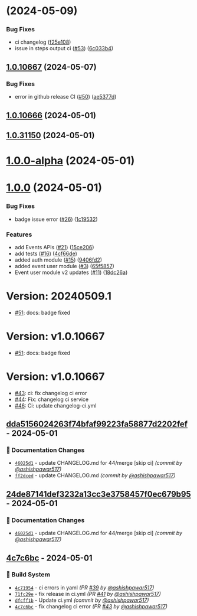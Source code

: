 # [](https://github.com/ashishpawar517/eventifyPro/compare/v1.0.10667...v) (2024-05-09)


### Bug Fixes

* ci changelog ([f25e108](https://github.com/ashishpawar517/eventifyPro/commit/f25e1085a50db826c193426ff2f8f25e580a3248))
* issue in steps output ci ([#53](https://github.com/ashishpawar517/eventifyPro/issues/53)) ([6c033b4](https://github.com/ashishpawar517/eventifyPro/commit/6c033b461db25ca367127b47fc61b92dca5b47d2))



## [1.0.10667](https://github.com/ashishpawar517/eventifyPro/compare/v1.0.10666...v1.0.10667) (2024-05-07)


### Bug Fixes

* error in github release CI ([#50](https://github.com/ashishpawar517/eventifyPro/issues/50)) ([ae5377d](https://github.com/ashishpawar517/eventifyPro/commit/ae5377d5bce998c6f3de5858ef2752e6707e11e7))



## [1.0.10666](https://github.com/ashishpawar517/eventifyPro/compare/v1.0.31150...v1.0.10666) (2024-05-01)



## [1.0.31150](https://github.com/ashishpawar517/eventifyPro/compare/v1.0.0-alpha...v1.0.31150) (2024-05-01)



# [1.0.0-alpha](https://github.com/ashishpawar517/eventifyPro/compare/v1.0.0...v1.0.0-alpha) (2024-05-01)



# [1.0.0](https://github.com/ashishpawar517/eventifyPro/compare/65f58576938dc5c49e737bbb6b5aa71d679854a9...v1.0.0) (2024-05-01)


### Bug Fixes

* badge issue error ([#26](https://github.com/ashishpawar517/eventifyPro/issues/26)) ([1c19532](https://github.com/ashishpawar517/eventifyPro/commit/1c1953293d4f77e73f279671f516391c6b2a8233))


### Features

* add Events APIs ([#21](https://github.com/ashishpawar517/eventifyPro/issues/21)) ([15ce206](https://github.com/ashishpawar517/eventifyPro/commit/15ce2063445ba6d447330207f1aa912c9b292e40))
* add tests ([#16](https://github.com/ashishpawar517/eventifyPro/issues/16)) ([4cf66de](https://github.com/ashishpawar517/eventifyPro/commit/4cf66ded425669c9149a247c00c9415bf2c67b1d))
* added auth module ([#15](https://github.com/ashishpawar517/eventifyPro/issues/15)) ([9406fd2](https://github.com/ashishpawar517/eventifyPro/commit/9406fd2c26aa28711449817faa700f8626e60407))
* added event user module ([#3](https://github.com/ashishpawar517/eventifyPro/issues/3)) ([65f5857](https://github.com/ashishpawar517/eventifyPro/commit/65f58576938dc5c49e737bbb6b5aa71d679854a9))
* Event user module v2 updates ([#11](https://github.com/ashishpawar517/eventifyPro/issues/11)) ([18dc26a](https://github.com/ashishpawar517/eventifyPro/commit/18dc26ac3f03896ef8d8e9d9b2ed466376ead46b))



# Version: 20240509.1

* [#51](https://github.com/ashishpawar517/eventifyPro/pull/51): docs: badge fixed


# Version: v1.0.10667

* [#51](https://github.com/ashishpawar517/eventifyPro/pull/51): docs: badge fixed


# Version: v1.0.10667

* [#43](https://github.com/ashishpawar517/eventifyPro/pull/43): ci: fix changelog ci error
* [#44](https://github.com/ashishpawar517/eventifyPro/pull/44): Fix: changelog ci service
* [#46](https://github.com/ashishpawar517/eventifyPro/pull/46): Ci: update changelog-ci.yml




## [dda5156024263f74bfaf99223fa58877d2202fef] - 2024-05-01
### :memo: Documentation Changes
- [`46025d1`](https://github.com/ashishpawar517/eventifyPro/commit/46025d1cb92da5557ad9c0cefa2c108ac51279a3) - update CHANGELOG.md for 44/merge [skip ci] *(commit by [@ashishpawar517](https://github.com/ashishpawar517))*
- [`ff2dced`](https://github.com/ashishpawar517/eventifyPro/commit/ff2dced2b7e3ecd99ed95d3072376d201f5d4c55) - update CHANGELOG.md *(commit by [@ashishpawar517](https://github.com/ashishpawar517))*


## [24de87141def3232a13cc3e3758457f0ec679b95] - 2024-05-01
### :memo: Documentation Changes
- [`46025d1`](https://github.com/ashishpawar517/eventifyPro/commit/46025d1cb92da5557ad9c0cefa2c108ac51279a3) - update CHANGELOG.md for 44/merge [skip ci] *(commit by [@ashishpawar517](https://github.com/ashishpawar517))*


## [4c7c6bc] - 2024-05-01
### :construction_worker: Build System
- [`4c71954`](https://github.com/ashishpawar517/eventifyPro/commit/4c71954d7fed02f9b9b037dde4278844cde79754) - ci errors in yaml *(PR [#39](https://github.com/ashishpawar517/eventifyPro/pull/39) by [@ashishpawar517](https://github.com/ashishpawar517))*
- [`71fc29e`](https://github.com/ashishpawar517/eventifyPro/commit/71fc29ebc7f341b86f111c11e45fb9fd3dda9eff) - fix release in ci.yml *(PR [#41](https://github.com/ashishpawar517/eventifyPro/pull/41) by [@ashishpawar517](https://github.com/ashishpawar517))*
- [`dfcff1b`](https://github.com/ashishpawar517/eventifyPro/commit/dfcff1bd6441e5826b8a4b3b70c763e95f8ec9c6) - Update ci.yml *(commit by [@ashishpawar517](https://github.com/ashishpawar517))*
- [`4c7c6bc`](https://github.com/ashishpawar517/eventifyPro/commit/4c7c6bceb4595f9db78514a2ba1a977bdaf9ec3e) - fix changelog ci error *(PR [#43](https://github.com/ashishpawar517/eventifyPro/pull/43) by [@ashishpawar517](https://github.com/ashishpawar517))*

[4c7c6bc]: https://github.com/ashishpawar517/eventifyPro/compare/50abed5...4c7c6bc
[24de87141def3232a13cc3e3758457f0ec679b95]: https://github.com/ashishpawar517/eventifyPro/compare/2de97066cc79feafe7cb13904e6082ebdf827363...24de87141def3232a13cc3e3758457f0ec679b95
[dda5156024263f74bfaf99223fa58877d2202fef]: https://github.com/ashishpawar517/eventifyPro/compare/3a80da5f10618e4fb27bb73c411b358a22e6ac81...dda5156024263f74bfaf99223fa58877d2202fef




